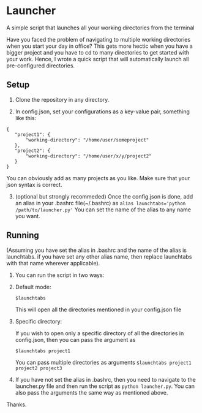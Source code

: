 # Launcher
 A simple script that launches all your working directories from the terminal

Have you faced the problem of navigating to multiple working directories when you start your day in office? This gets more
hectic when you have a bigger project and you have to cd to many directories to get started with your work.
Hence, I wrote a quick script that will automatically launch all pre-configured directories.

## Setup
1) Clone the repository in any directory.

2) In config.json, set your configurations as a key-value pair, something like this:
 
 ```
 {
	"project1": {
		"working-directory": "/home/user/someproject"
	},
	"project2": {
		"working-directory": "/home/user/x/y/project2"
	}
}
```
You can obviously add as many projects as you like. Make sure that your json syntax is correct.

3) (optional but strongly recommeded) Once the config.json is done, add an alias in your .bashrc file(~/.bashrc) as 
`alias launchtabs='python /path/to/launcher.py'`
You can set the name of the alias to any name you want.


## Running
(Assuming you have set the alias in .bashrc and the name of the alias is launchtabs. if you have set any other alias name, 
then replace launchtabs with that name wherever applicable).

1.  You can run the script in two ways:

   1.  Default mode:
   
        `$launchtabs`

        This will open all the directories mentioned in your config.json file
    
   2.  Specific directory:
   
        If you wish to open only a specific directory of all the directories in config.json, then you can pass the argument as
   
        `$launchtabs project1`
    
        You can pass multiple directories as arguments
      `$launchtabs project1 project2 project3`

2.  If you have not set the alias in .bashrc, then you need to navigate to the launcher.py file and then run the script as
`python launcher.py`. You can also pass the arguments the same way as mentioned above.

Thanks.
